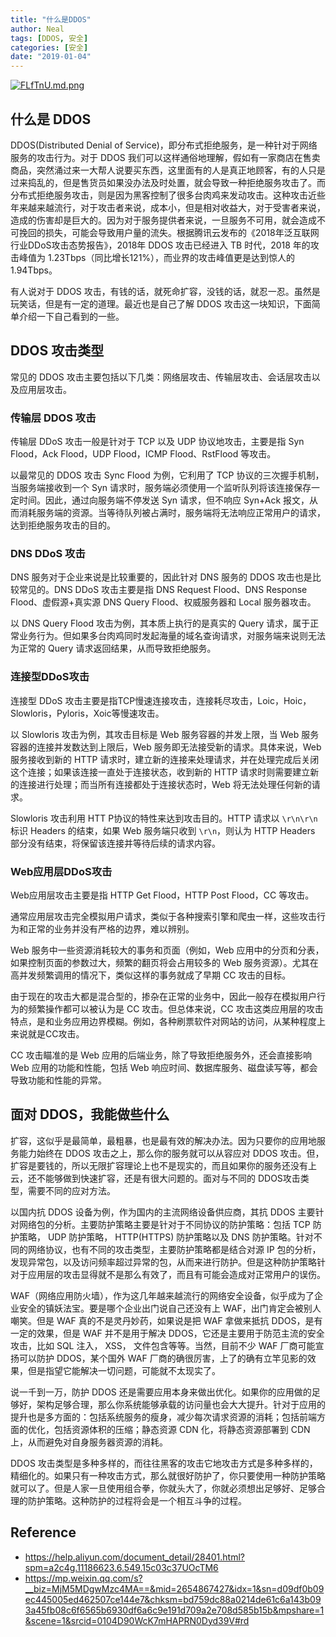 ```yaml
---
title: "什么是DDOS"
author: Neal
tags: [DDOS, 安全]
categories: [安全]
date: "2019-01-04"
---
```


[![FLfTnU.md.png](https://s2.ax1x.com/2019/01/09/FLfTnU.md.png)](https://imgchr.com/i/FLfTnU)

## 什么是 DDOS

DDOS(Distributed Denial of Service)，即分布式拒绝服务，是一种针对于网络服务的攻击行为。对于 DDOS 我们可以这样通俗地理解，假如有一家商店在售卖商品，突然涌过来一大帮人说要买东西，这里面有的人是真正地顾客，有的人只是过来捣乱的，但是售货员如果没办法及时处置，就会导致一种拒绝服务攻击了。而分布式拒绝服务攻击，则是因为黑客控制了很多台肉鸡来发动攻击。这种攻击近些年来越来越流行，对于攻击者来说，成本小，但是相对收益大，对于受害者来说，造成的伤害却是巨大的。因为对于服务提供者来说，一旦服务不可用，就会造成不可挽回的损失，可能会导致用户量的流失。根据腾讯云发布的《2018年泛互联网行业DDoS攻击态势报告》，2018年 DDOS 攻击已经进入 TB 时代，2018 年的攻击峰值为 1.23Tbps（同比增长121%），而业界的攻击峰值更是达到惊人的 1.94Tbps。

有人说对于 DDOS 攻击，有钱的话，就死命扩容，没钱的话，就忍一忍。虽然是玩笑话，但是有一定的道理。最近也是自己了解 DDOS 攻击这一块知识，下面简单介绍一下自己看到的一些。

## DDOS 攻击类型

常见的 DDOS 攻击主要包括以下几类：网络层攻击、传输层攻击、会话层攻击以及应用层攻击。

### 传输层 DDOS 攻击

传输层 DDoS 攻击一般是针对于 TCP 以及 UDP 协议地攻击，主要是指 Syn Flood，Ack Flood，UDP Flood，ICMP Flood、RstFlood 等攻击。

以最常见的 DDOS 攻击 Sync Flood 为例，它利用了 TCP 协议的三次握手机制，当服务端接收到一个 Syn 请求时，服务端必须使用一个监听队列将该连接保存一定时间。因此，通过向服务端不停发送 Syn 请求，但不响应 Syn+Ack 报文，从而消耗服务端的资源。当等待队列被占满时，服务端将无法响应正常用户的请求，达到拒绝服务攻击的目的。


### DNS DDoS 攻击

DNS 服务对于企业来说是比较重要的，因此针对 DNS 服务的 DDOS 攻击也是比较常见的。DNS DDoS 攻击主要是指 DNS Request Flood、DNS Response Flood、虚假源+真实源 DNS Query Flood、权威服务器和 Local 服务器攻击。

以 DNS Query Flood 攻击为例，其本质上执行的是真实的 Query 请求，属于正常业务行为。但如果多台肉鸡同时发起海量的域名查询请求，对服务端来说则无法为正常的 Query 请求返回结果，从而导致拒绝服务。

### 连接型DDoS攻击

连接型 DDoS 攻击主要是指TCP慢速连接攻击，连接耗尽攻击，Loic，Hoic，Slowloris，Pyloris，Xoic等慢速攻击。

以 Slowloris 攻击为例，其攻击目标是 Web 服务容器的并发上限，当 Web 服务容器的连接并发数达到上限后，Web 服务即无法接受新的请求。具体来说，Web 服务接收到新的 HTTP 请求时，建立新的连接来处理请求，并在处理完成后关闭这个连接；如果该连接一直处于连接状态，收到新的 HTTP 请求时则需要建立新的连接进行处理；而当所有连接都处于连接状态时，Web 将无法处理任何新的请求。

Slowloris 攻击利用 HTT P协议的特性来达到攻击目的。HTTP 请求以 `\r\n\r\n` 标识 Headers 的结束，如果 Web 服务端只收到 `\r\n`，则认为 HTTP Headers 部分没有结束，将保留该连接并等待后续的请求内容。


### Web应用层DDoS攻击

Web应用层攻击主要是指 HTTP Get Flood，HTTP Post Flood，CC 等攻击。

通常应用层攻击完全模拟用户请求，类似于各种搜索引擎和爬虫一样，这些攻击行为和正常的业务并没有严格的边界，难以辨别。

Web 服务中一些资源消耗较大的事务和页面（例如，Web 应用中的分页和分表，如果控制页面的参数过大，频繁的翻页将会占用较多的 Web 服务资源）。尤其在高并发频繁调用的情况下，类似这样的事务就成了早期 CC 攻击的目标。

由于现在的攻击大都是混合型的，掺杂在正常的业务中，因此一般存在模拟用户行为的频繁操作都可以被认为是 CC 攻击。但总体来说，CC 攻击这类应用层的攻击特点，是和业务应用边界模糊。例如，各种刷票软件对网站的访问，从某种程度上来说就是CC攻击。

CC 攻击瞄准的是 Web 应用的后端业务，除了导致拒绝服务外，还会直接影响 Web 应用的功能和性能，包括 Web 响应时间、数据库服务、磁盘读写等，都会导致功能和性能的异常。

## 面对 DDOS，我能做些什么

扩容，这似乎是最简单，最粗暴，也是最有效的解决办法。因为只要你的应用地服务能力始终在 DDOS 攻击之上，那么你的服务就可以从容应对 DDOS 攻击。但，扩容是要钱的，所以无限扩容理论上也不是现实的，而且如果你的服务还没有上云，还不能够做到快速扩容，还是有很大问题的。面对与不同的 DDOS攻击类型，需要不同的应对方法。

以国内抗 DDOS 设备为例，作为国内的主流网络设备供应商，其抗 DDOS 主要针对网络包的分析。主要防护策略主要是针对于不同协议的防护策略：包括 TCP 防护策略， UDP 防护策略， HTTP(HTTPS) 防护策略以及 DNS 防护策略。针对不同的网络协议，也有不同的攻击类型，主要防护策略都是结合对源 IP 包的分析，发现异常包，以及访问频率超过异常的包，从而来进行防护。但是这种防护策略针对于应用层的攻击显得就不是那么有效了，而且有可能会造成对正常用户的误伤。

WAF（网络应用防火墙），作为这几年越来越流行的网络安全设备，似乎成为了企业安全的镇妖法宝。要是哪个企业出门说自己还没有上 WAF，出门肯定会被别人嘲笑。但是 WAF 真的不是灵丹妙药，如果说是把 WAF 拿做来抵抗 DDOS，是有一定的效果，但是 WAF 并不是用于解决 DDOS，它还是主要用于防范主流的安全攻击，比如 SQL 注入， XSS， 文件包含等等。当然，目前不少 WAF 厂商可能宣扬可以防护 DDOS，某个国外 WAF 厂商的确很厉害，上了的确有立竿见影的效果，但是指望它能解决一切问题，可能就不太现实了。

说一千到一万，防护 DDOS 还是需要应用本身来做出优化。如果你的应用做的足够好，架构足够合理，那么你系统能够承载的访问量也会大大提升。针对于应用的提升也是多方面的：包括系统服务的瘦身，减少每次请求资源的消耗；包括前端方面的优化，包括资源体积的压缩；静态资源 CDN 化，将静态资源部署到 CDN 上，从而避免对自身服务器资源的消耗。

DDOS 攻击类型是多种多样的，而往往黑客的攻击它地攻击方式是多种多样的，精细化的。如果只有一种攻击方式，那么就很好防护了，你只要使用一种防护策略就可以了。但是人家一旦使用组合拳，你就头大了，你就必须想出足够好、足够合理的防护策略。这种防护的过程将会是一个相互斗争的过程。


## Reference 

* https://help.aliyun.com/document_detail/28401.html?spm=a2c4g.11186623.6.549.15c03c37UOcTM6
* https://mp.weixin.qq.com/s?__biz=MjM5MDgwMzc4MA==&mid=2654867427&idx=1&sn=d09df0b09ec445005ed462507ce144e7&chksm=bd759dc88a0214de61c6a143b093a45fb08c6f6565b6930df6a6c9e191d709a2e708d585b15b&mpshare=1&scene=1&srcid=0104D90WcK7mHAPRN0Dyd39V#rd




